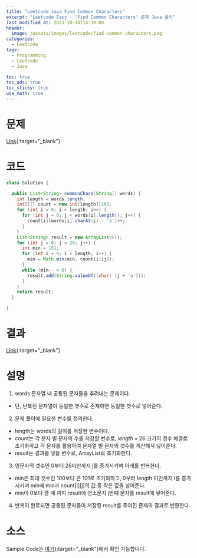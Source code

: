 ```yaml
---
title: "Leetcode Java Find Common Characters"
excerpt: "Leetcode Easy - 'Find Common Characters' 문제 Java 풀이"
last_modified_at: 2023-10-14T14:30:00
header:
  image: /assets/images/leetcode/find-common-characters.png
categories:
  - Leetcode
tags:
  - Programming
  - Leetcode
  - Java

toc: true
toc_ads: true
toc_sticky: true
use_math: true
---
```

# 문제
[Link](https://leetcode.com/problems/find-common-characters){:target="_blank"}

# 코드
```java
class Solution {

  public List<String> commonChars(String[] words) {
    int length = words.length;
    int[][] count = new int[length][26];
    for (int i = 0; i < length; i++) {
      for (int j = 0; j < words[i].length(); j++) {
        count[i][words[i].charAt(j) - 'a']++;
      }
    }
    List<String> result = new ArrayList<>();
    for (int j = 0; j < 26; j++) {
      int min = 101;
      for (int i = 0; i < length; i++) {
        min = Math.min(min, count[i][j]);
      }
      while (min-- > 0) {
        result.add(String.valueOf((char) (j + 'a')));
      }
    }
    return result;
  }

}
```

# 결과
[Link](https://leetcode.com/problems/find-common-characters/submissions/1074734484/){:target="_blank"}

# 설명
1. words 문자열 내 공통된 문자들을 추려내는 문제이다.
- 단, 반복된 문자열이 동일한 갯수로 존재하면 동일한 갯수로 넣어준다.

2. 문제 풀이에 필요한 변수를 정의한다.
- length는 words의 길이를 저장한 변수이다.
- count는 각 문자 별 문자의 수를 저장할 변수로, $length \times 26$ 크기의 정수 배열로 초기화하고 각 문자를 활용하여 문자열 별 문자의 갯수를 계산해서 넣어준다.
- result는 결과를 넣을 변수로, ArrayList로 초기화한다.

3. 영문자의 갯수인 0부터 26미만까지 j를 증가시키며 아래를 반복한다.
- min은 최대 갯수인 100보다 큰 101로 초기화하고, 0부터 length 미만까지 i를 증가시키며 min에 min과 count[i][j]의 값 중 작은 값을 넣어준다.
- min이 0보다 클 때 까지 result에 영소문자 j번째 문자를 result에 넣어준다.

4. 반복이 완료되면 공통된 문자들이 저장된 result를 주어진 문제의 결과로 반환한다.

# 소스
Sample Code는 [여기](https://github.com/GracefulSoul/leetcode/blob/master/src/main/java/gracefulsoul/problems/FindCommonCharacters.java){:target="_blank"}에서 확인 가능합니다.